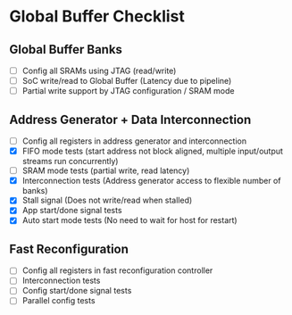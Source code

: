 # Global Buffer Checklist

## Global Buffer Banks
- [ ] Config all SRAMs using JTAG (read/write)
- [ ] SoC write/read to Global Buffer (Latency due to pipeline)
- [ ] Partial write support by JTAG configuration / SRAM mode

## Address Generator + Data Interconnection
- [ ] Config all registers in address generator and interconnection
- [x] FIFO mode tests (start address not block aligned, multiple input/output streams run concurrently)
- [ ] SRAM mode tests (partial write, read latency)
- [x] Interconnection tests (Address generator access to flexible number of banks)
- [x] Stall signal (Does not write/read when stalled)
- [x] App start/done signal tests
- [x] Auto start mode tests (No need to wait for host for restart)

## Fast Reconfiguration
- [ ] Config all registers in fast reconfiguration controller
- [ ] Interconnection tests
- [ ] Config start/done signal tests
- [ ] Parallel config tests
